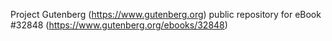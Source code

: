 Project Gutenberg (https://www.gutenberg.org) public repository for eBook #32848 (https://www.gutenberg.org/ebooks/32848)
